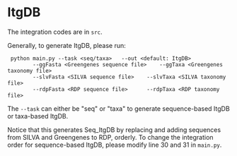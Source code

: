 # ItgDB
The integration codes are in ```src```.

Generally, to generate ItgDB, please run:
```
 python main.py --task <seq/taxa> 	--out <default: ItgDB>
		--ggFasta <Greengenes sequence file> 	--ggTaxa <Greengenes taxonomy file>
		--slvFasta <SILVA sequence file>	--slvTaxa <SILVA taxonomy file>
		--rdpFasta <RDP sequence file> 		--rdpTaxa <RDP taxonomy file> 
```
The ```--task``` can either be "seq" or "taxa" to generate sequence-based ItgDB or taxa-based ItgDB.

Notice that this generates Seq_ItgDB by replacing and adding sequences from SILVA and Greengenes to RDP, orderly.
To change the integration order for sequence-based ItgDB, please modify line 30 and 31 in ```main.py```.

